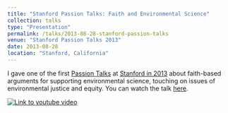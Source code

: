 ```yaml
---
title: "Stanford Passion Talks: Faith and Environmental Science"
collection: talks
type: "Presentation"
permalink: /talks/2013-08-28-stanford-passion-talks
venue: "Stanford Passion Talks 2013"
date: 2013-08-28
location: "Stanford, California"
---
```


I gave one of the first [Passion Talks](https://passiontalks.wordpress.com/) at [Stanford in 2013](https://passiontalks.wordpress.com/2013/08/28/passion-talks-2013-stanford-recap-program-and-photos/) about faith-based arguments for supporting environmental science, touching on issues of environmental justice and equity. You can watch the talk [here](https://www.youtube.com/watch?v=TXlBrtVEdRg).


[![Link to youtube video](https://img.youtube.com/vi/TXlBrtVEdRg/maxresdefault.jpg)](https://www.youtube.com/watch?v=TXlBrtVEdRg)
